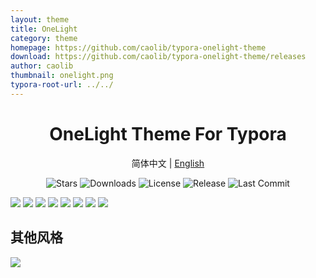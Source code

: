 ```yaml
---
layout: theme
title: OneLight
category: theme
homepage: https://github.com/caolib/typora-onelight-theme
download: https://github.com/caolib/typora-onelight-theme/releases
author: caolib
thumbnail: onelight.png
typora-root-url: ../../
---
```


<h1 align='center'>OneLight Theme For Typora</h1>

<p align="center">
    简体中文
    |
    <a href="https://github.com/caolib/typora-onelight-theme/blob/onelight/docs/README_en.md">English</a>
</p>
<p align="center">
  <img src="https://img.shields.io/github/stars/caolib/typora-onelight-theme" alt="Stars"> <img src="https://img.shields.io/github/downloads/caolib/typora-onelight-theme/total?labelColor=grey&color=blue" alt="Downloads"> <img src="https://img.shields.io/github/license/caolib/typora-onelight-theme" alt="License"> <img src="https://img.shields.io/github/v/release/caolib/typora-onelight-theme?labelColor=grey&color=red" alt="Release"> <img src="https://img.shields.io/github/last-commit/caolib/typora-onelight-theme?label=%E4%B8%8A%E6%AC%A1%E6%8F%90%E4%BA%A4" alt="Last Commit">
</p>

![](https://s2.loli.net/2025/08/22/agV8JBsYlGoUIdL.png)
![](https://s2.loli.net/2025/08/22/Lswn2TkOlM6FvGc.png)
![](https://s2.loli.net/2025/08/22/ISEihDaxV3R8vrb.png)
![](https://s2.loli.net/2025/08/22/Ib13ki7wezhoFAV.png)
![](https://s2.loli.net/2025/08/22/PyLzjUTrX5429gD.png)
![](https://s2.loli.net/2025/08/22/jWJkQL6GKAgHpze.png)
![](https://s2.loli.net/2025/08/22/MermAVKySvWEFJg.png)
![](https://s2.loli.net/2025/08/22/Jch8PqLQBE93u7a.png)

## 其他风格

![](https://s2.loli.net/2025/08/22/uB3wOhtkXIYPenL.gif)
